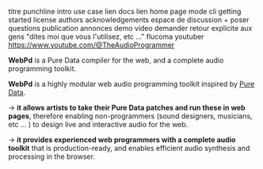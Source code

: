 <p>titre
punchline
intro
use case
lien docs
lien home page 
mode cli getting started
license
authors
acknowledgements
espace de discussion + poser questions
publication annonces 
demo video
demander retour explicite aux gens &quot;dites moi que vous l&#39;utilisez, etc ...&quot;
flucoma youtuber
<a href="https://www.youtube.com/@TheAudioProgrammer">https://www.youtube.com/@TheAudioProgrammer</a></p>
<p><strong>WebPd</strong> is a Pure Data compiler for the web, and a complete audio programming toolkit.</p>
<!-- *[🤑 A crowdfunding campaign to help reaching the next milestone (WebPd 1.0) is in progress !!! 🤑](https://opencollective.com/webpd#category-CONTRIBUTE)* -->

<p><strong>WebPd</strong> is a highly modular web audio programming toolkit inspired by <a href="puredata.info/">Pure Data</a>.</p>
<p>→ <strong>it allows artists to take their Pure Data patches and run these in web pages</strong>, therefore enabling non-programmers (sound designers, musicians, etc ... ) to design live and interactive audio for the web.</p>
<p>→ <strong>it provides experienced web programmers with a complete audio toolkit</strong> that is production-ready, and enables efficient audio synthesis and processing in the browser.</p>
<!-- ## Toolkit structure

- [@webpd/compiler](https://github.com/sebpiq/WebPd_compiler) : Compiler for compiling a DSP graph into a single JavaScript function
- [@webpd/dsp-graph](https://github.com/sebpiq/WebPd_dsp-graph) : Utilities for handling DSP graphs
- [@webpd/runtime](https://github.com/sebpiq/WebPd_runtime) : AudioWorklets for running DSP engines compiled from @webpd/compiler.
- [@webpd/shared](https://github.com/sebpiq/WebPd_shared) : Shared tools and types for the other packages
- [@webpd/pd-parser](https://github.com/sebpiq/WebPd_pd-parser) : Parser for pd files
- [@webpd/pd-renderer](https://github.com/sebpiq/WebPd_pd-renderer) : Renderer for pd files
- [@webpd/pd-to-dsp-graph](https://github.com/sebpiq/WebPd_pd-to-dsp-graph) : Compiler for transforming pd patches into DSP graphs

## Demos

→ A rudimentary graphical interface for writing patches in the browser, [here](https://sebpiq.github.io/WebPd_demos/the-graph/www/) -->

<!-- 
## Roadmap

### WebPd 1.0

- Porting all objects from the current version of WebPd (https://raw.githubusercontent.com/sebpiq/WebPd/master/OBJECTLIST.md)
- Implementation of the WebPd toolkit consisting in several independant packages which developers can re-use :
    - Full documentation for all the packages of the WebPd toolkit
    - Compilation of Pure Data patches to WebAssembly and/or JavaScript (https://github.com/sebpiq/WebPd_engine-live-eval)
    - AudioWorklets to run WebAssembly and/or compiled JavaScript code (https://github.com/sebpiq/WebPd_compiler)
    - Pd files parsing and rendering (https://github.com/sebpiq/WebPd_pd-parser, https://github.com/sebpiq/WebPd_pd-renderer)
- WebPd library as a front door packaging the whole toolkit  :
    - Full documentation available (https://github.com/sebpiq/WebPd)
    - Demos (https://github.com/sebpiq/WebPd_demos)
    - Guides and starter templates for beginners
- Building the community :
    - Finding where's the best way for asking questions, sharing demos, etc ...
    - Write a contribution guide, setup CI auto-formatting, etc ..., get the first contributors started -->
